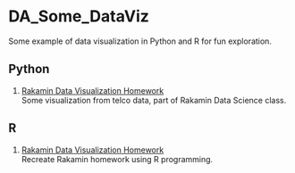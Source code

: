 # DA_Some_DataViz
Some example of data visualization in Python and R for fun exploration.

## Python

1. [Rakamin Data Visualization Homework](https://github.com/alfianurul/DA_Some_DataViz/blob/main/Rakamin%20homework%20in%20Python.ipynb)
<br>Some visualization from telco data, part of Rakamin Data Science class.

## R

1. [Rakamin Data Visualization Homework](https://github.com/alfianurul/DA_Some_DataViz/blob/main/Rakamin%20homework%20in%20R.ipynb)
<br> Recreate Rakamin homework using R programming.
